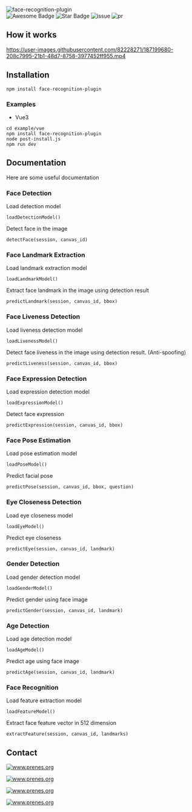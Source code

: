 <img alt="face-recognition-plugin" src="https://user-images.githubusercontent.com/82228271/187815515-20bc30b8-214f-4e5b-9b66-24192b7867bc.png">

<div align="left">
<img src="https://cdn.rawgit.com/sindresorhus/awesome/d7305f38d29fed78fa85652e3a63e154dd8e8829/media/badge.svg" alt="Awesome Badge"/>
<img src="https://img.shields.io/static/v1?label=%F0%9F%8C%9F&message=If%20Useful&style=style=flat&color=BC4E99" alt="Star Badge"/>
<img src="https://img.shields.io/github/issues/genderev/assassin" alt="issue"/>
<img src="https://img.shields.io/github/issues-pr/genderev/assassin" alt="pr"/>
</div>


## How it works

https://user-images.githubusercontent.com/82228271/187199680-208c7995-21b1-48d7-8758-3977452ff955.mp4

## Installation
```
npm install face-recognition-plugin
```

### Examples
- Vue3

```
cd example/vue
npm install face-recognition-plugin
node post-install.js
npm run dev
```
## Documentation

Here are some useful documentation
### Face Detection
Load detection model
```
loadDetectionModel()
```
Detect face in the image
```
detectFace(session, canvas_id)
```

### Face Landmark Extraction
Load landmark extraction model
```
loadLandmarkModel()
```
Extract face landmark in the image using detection result
```
predictLandmark(session, canvas_id, bbox)
```

### Face Liveness Detection
Load liveness detection model
```
loadLivenessModel()
```
Detect face liveness in the image using detection result. (Anti-spoofing)
```
predictLiveness(session, canvas_id, bbox)
```

### Face Expression Detection
Load expression detection model
```
loadExpressionModel()
```
Detect face expression
```
predictExpression(session, canvas_id, bbox)
```

### Face Pose Estimation
Load pose estimation model
```
loadPoseModel()
```
Predict facial pose
```
predictPose(session, canvas_id, bbox, question)
```

### Eye Closeness Detection
Load eye closeness model
```
loadEyeModel()
```
Predict eye closeness
```
predictEye(session, canvas_id, landmark)
```

### Gender Detection
Load gender detection model
```
loadGenderModel()
```
Predict gender using face image
```
predictGender(session, canvas_id, landmark)
```

### Age Detection
Load age detection model
```
loadAgeModel()
```
Predict age using face image
```
predictAge(session, canvas_id, landmark)
```

### Face Recognition
Load feature extraction model
```
loadFeatureModel()
```
Extract face feature vector in 512 dimension
```
extractFeature(session, canvas_id, landmarks)
```

## Contact

<a target="_blank" href="https://t.me/jareddean"><img src="https://img.shields.io/badge/telegram-prenes-green.svg?logo=telegram " alt="www.prenes.org"></a>

<a target="_blank" href="https://wa.me/+14422295661"><img src="https://img.shields.io/badge/whatsapp-prenes-green.svg?logo=whatsapp " alt="www.prenes.org"></a>

<a target="_blank" href="https://join.slack.com/t/prenes/shared_invite/zt-1cx925fip-vL4nKJN64XBMbx8vdwHP7Q"><img src="https://img.shields.io/badge/slack-prenes-green.svg?logo=slack " alt="www.prenes.org"></a>

<a target="_blank" href="skype:live:.cid.4b536a6c3cc88a8c?chat"><img src="https://img.shields.io/badge/skype-prenes-green.svg?logo=skype " alt="www.prenes.org"></a>
